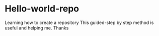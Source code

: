 # Hello-world-repo
Learning how to create a repository
This guided-step by step method is useful and helping me. Thanks
